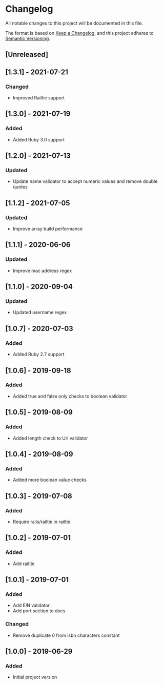 # Changelog
All notable changes to this project will be documented in this file.

The format is based on [Keep a Changelog](https://keepachangelog.com/en/1.0.0/),
and this project adheres to [Semantic Versioning](https://semver.org/spec/v2.0.0.html).

## [Unreleased]

## [1.3.1] - 2021-07-21
### Changed
- Improved Railtie support

## [1.3.0] - 2021-07-19
### Added
- Added Ruby 3.0 support

## [1.2.0] - 2021-07-13
### Updated
- Update name validator to accept numeric values and remove double quotes

## [1.1.2] - 2021-07-05
### Updated
- Improve array build performance

## [1.1.1] - 2020-06-06
### Updated
- Improve mac address regex

## [1.1.0] - 2020-09-04
### Updated
- Updated username regex

## [1.0.7] - 2020-07-03
### Added
- Added Ruby 2.7 support

## [1.0.6] - 2019-09-18
### Added
- Added true and false only checks to boolean validator

## [1.0.5] - 2019-08-09
### Added
- Added length check to Url validator

## [1.0.4] - 2019-08-09
### Added
- Added more boolean value checks

## [1.0.3] - 2019-07-08
### Added
- Require rails/railtie in railtie

## [1.0.2] - 2019-07-01
### Added
- Add railtie

## [1.0.1] - 2019-07-01
### Added
- Add EIN validator
- Add port section to docs

### Changed
- Remove duplicate 0 from isbn characters constant

## [1.0.0] - 2019-06-29
### Added
- Initial project version
